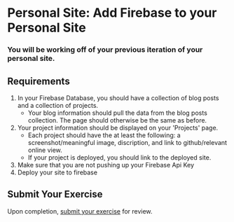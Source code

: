 # Personal Site: Add Firebase to your Personal Site

### You will be working off of your previous iteration of your personal site.

## Requirements

1. In your Firebase Database, you should have a collection of blog posts and a collection of projects.
    - Your blog information should pull the data from the blog posts collection. The page should otherwise be the same as before.
1. Your project information should be displayed on your 'Projects' page. 
    - Each project should have the at least the following: a screenshot/meaningful image, discription, and link to github/relevant online view. 
    - If your project is deployed, you should link to the deployed site.
1. Make sure that you are not pushing up your Firebase Api Key
1. Deploy your site to firebase

## Submit Your Exercise
Upon completion, [submit your exercise](http://bit.ly/NSSCohort24) for review.